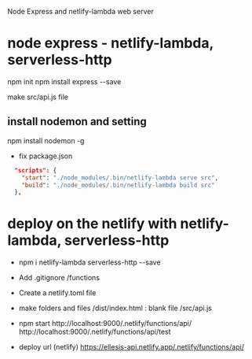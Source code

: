 Node Express and netlify-lambda web server

# node express - netlify-lambda, serverless-http

npm init
npm install express --save

make src/api.js file

## install nodemon and setting

npm install nodemon -g

- fix package.json

```json
  "scripts": {
    "start": "./node_modules/.bin/netlify-lambda serve src",
    "build": "./node_modules/.bin/netlify-lambda build src"
  },
```

# deploy on the netlify with netlify-lambda, serverless-http

- npm i netlify-lambda serverless-http --save

- Add .gitignore
  /functions

- Create a netlify.toml file

- make folders and files
  /dist/index.html : blank file
  /src/api.js

- npm start
  http://localhost:9000/.netlify/functions/api/
  http://localhost:9000/.netlify/functions/api/test

- deploy url (netlify)
  https://ellesis-api.netlify.app/.netlify/functions/api/
